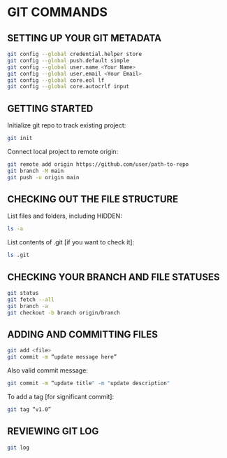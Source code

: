 # GIT COMMANDS

## SETTING UP YOUR GIT METADATA

```bash
git config --global credential.helper store
git config --global push.default simple
git config --global user.name <Your Name>
git config --global user.email <Your Email>
git config --global core.eol lf
git config --global core.autocrlf input
```

## GETTING STARTED

Initialize git repo to track existing project:

```bash
git init
```

Connect local project to remote origin:

```bash
git remote add origin https://github.com/user/path-to-repo
git branch -M main
git push -u origin main
```

## CHECKING OUT THE FILE STRUCTURE

List files and folders, including HIDDEN:

```bash
ls -a
```

List contents of .git [if you want to check it]:

```bash
ls .git
```

## CHECKING YOUR BRANCH AND FILE STATUSES

```bash
git status
git fetch --all
git branch -a
git checkout -b branch origin/branch
```

## ADDING AND COMMITTING FILES

```bash
git add <file>
git commit -m “update message here”
```

Also valid commit message:

```bash
git commit -m “update title" -m "update description"
```

To add a tag [for significant commit]:

```bash
git tag “v1.0”
```

## REVIEWING GIT LOG

```bash
git log
```
